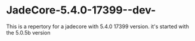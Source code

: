 JadeCore-5.4.0-17399--dev-
==========================

This is a repertory for a jadecore with 5.4.0 17399 version. it's started with the 5.0.5b version
